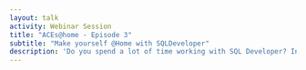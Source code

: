 ```yaml
---
layout: talk
activity: Webinar Session
title: "ACEs@home - Episode 3"
subtitle: "Make yourself @Home with SQLDeveloper"
description: 'Do you spend a lot of time working with SQL Developer?​ In that case, you will already know many of the great features it has. You will also have developed a way of doing routine tasks. You might have accepted a few quirks.​ Maybe it’s time for having another look at your old tool?​'
---
```

